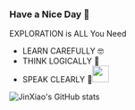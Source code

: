 ### Have a Nice Day 🤗
EXPLORATION is ALL You Need
* LEARN CAREFULLY 🤓
* THINK LOGICALLY 🧐
* SPEAK CLEARLY   🙂<img src="https://media.giphy.com/media/WUlplcMpOCEmTGBtBW/giphy.gif" width="30"> 

![JinXiao's GitHub stats](https://github-readme-stats.vercel.app/api?username=Eipgen&show_icons=true&theme=tokyonight&card_width=100)


